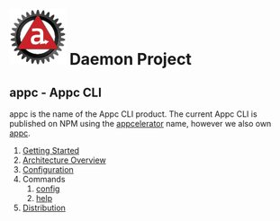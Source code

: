 # ![Appc Daemon logo](../images/appc-daemon.png) Daemon Project

## appc - Appc CLI

appc is the name of the Appc CLI product. The current Appc CLI is published on NPM using the
[appcelerator](https://npmjs.org/package/appcelerator) name, however we also own
[appc](https://npmjs.org/package/appc).

1. [Getting Started](Getting-Started.md)
2. [Architecture Overview](Architecture-Overview.md)
3. [Configuration](Configuration.md)
4. Commands
	1. [config](Commands/config.md)
	2. [help](Commands/help.md)
5. [Distribution](Distribution.md)
